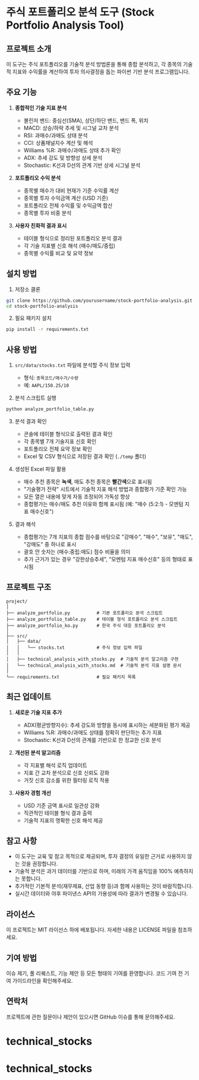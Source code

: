 # 주식 포트폴리오 분석 도구 (Stock Portfolio Analysis Tool)

## 프로젝트 소개
이 도구는 주식 포트폴리오를 기술적 분석 방법론을 통해 종합 분석하고, 각 종목의 기술적 지표와 수익률을 계산하여 투자 의사결정을 돕는 파이썬 기반 분석 프로그램입니다.

## 주요 기능
1. **종합적인 기술 지표 분석**
   - 볼린저 밴드: 중심선(SMA), 상단/하단 밴드, 밴드 폭, 위치
   - MACD: 상승/하락 추세 및 시그널 교차 분석
   - RSI: 과매수/과매도 상태 분석
   - CCI: 상품채널지수 계산 및 해석
   - Williams %R: 과매수/과매도 상태 추가 확인
   - ADX: 추세 강도 및 방향성 상세 분석
   - Stochastic: K선과 D선의 관계 기반 상세 시그널 분석

2. **포트폴리오 수익 분석**
   - 종목별 매수가 대비 현재가 기준 수익률 계산
   - 종목별 투자 수익금액 계산 (USD 기준)
   - 포트폴리오 전체 수익률 및 수익금액 합산
   - 종목별 투자 비중 분석

3. **사용자 친화적 결과 표시**
   - 테이블 형식으로 정리된 포트폴리오 분석 결과
   - 각 기술 지표별 신호 해석 (매수/매도/중립)
   - 종목별 수익률 비교 및 요약 정보

## 설치 방법
1. 저장소 클론
```bash
git clone https://github.com/yourusername/stock-portfolio-analysis.git
cd stock-portfolio-analysis
```

2. 필요 패키지 설치
```bash
pip install -r requirements.txt
```

## 사용 방법
1. `src/data/stocks.txt` 파일에 분석할 주식 정보 입력
   - 형식: `종목코드/매수가/수량`
   - 예: `AAPL/150.25/10`

2. 분석 스크립트 실행
```bash
python analyze_portfolio_table.py
```

3. 분석 결과 확인
   - 콘솔에 테이블 형식으로 출력된 결과 확인
   - 각 종목별 7개 기술지표 신호 확인
   - 포트폴리오 전체 요약 정보 확인
   - Excel 및 CSV 형식으로 저장된 결과 확인 (`./temp` 폴더)

4. 생성된 Excel 파일 활용
   - 매수 추천 종목은 **녹색**, 매도 추천 종목은 **빨간색**으로 표시됨
   - "기술평가 전략" 시트에서 기술적 지표 해석 방법과 종합평가 기준 확인 가능
   - 모든 열은 내용에 맞게 자동 조정되어 가독성 향상
   - 종합평가는 매수/매도 추천 이유와 함께 표시됨 (예: "매수 (5:2:1) - 모멘텀 지표 매수신호")

5. 결과 해석
   - 종합평가는 7개 지표의 종합 점수를 바탕으로 "강매수", "매수", "보유", "매도", "강매도" 중 하나로 표시
   - 괄호 안 숫자는 (매수:중립:매도) 점수 비율을 의미
   - 추가 근거가 있는 경우 "강한상승추세", "모멘텀 지표 매수신호" 등의 형태로 표시됨

## 프로젝트 구조
```
project/
│
├── analyze_portfolio.py          # 기본 포트폴리오 분석 스크립트
├── analyze_portfolio_table.py    # 테이블 형식 포트폴리오 분석 스크립트
├── analyze_portfolio_ko.py       # 한국 주식 대응 포트폴리오 분석
│
├── src/
│   ├── data/
│   │   └── stocks.txt            # 주식 정보 입력 파일
│   │
│   ├── technical_analysis_with_stocks.py  # 기술적 분석 알고리즘 구현
│   └── technical_analysis_with_stocks.md  # 기술적 분석 지표 설명 문서
│
└── requirements.txt              # 필요 패키지 목록
```

## 최근 업데이트
1. **새로운 기술 지표 추가**
   - ADX(평균방향지수): 추세 강도와 방향을 동시에 표시하는 세분화된 평가 제공
   - Williams %R: 과매수/과매도 상태를 정확히 판단하는 추가 지표
   - Stochastic: K선과 D선의 관계를 기반으로 한 정교한 신호 분석

2. **개선된 분석 알고리즘**
   - 각 지표별 해석 로직 업데이트
   - 지표 간 교차 분석으로 신호 신뢰도 강화
   - 거짓 신호 감소를 위한 필터링 로직 적용

3. **사용자 경험 개선**
   - USD 기준 금액 표시로 일관성 강화
   - 직관적인 테이블 형식 결과 출력
   - 기술적 지표의 명확한 신호 해석 제공

## 참고 사항
- 이 도구는 교육 및 참고 목적으로 제공되며, 투자 결정의 유일한 근거로 사용하지 않는 것을 권장합니다.
- 기술적 분석은 과거 데이터를 기반으로 하며, 미래의 가격 움직임을 100% 예측하지는 못합니다.
- 추가적인 기본적 분석(재무제표, 산업 동향 등)과 함께 사용하는 것이 바람직합니다.
- 실시간 데이터와 야후 파이낸스 API의 가용성에 따라 결과가 변경될 수 있습니다.

## 라이선스
이 프로젝트는 MIT 라이선스 하에 배포됩니다. 자세한 내용은 LICENSE 파일을 참조하세요.

## 기여 방법
이슈 제기, 풀 리퀘스트, 기능 제안 등 모든 형태의 기여를 환영합니다. 
코드 기여 전 기여 가이드라인을 확인해주세요.

## 연락처
프로젝트에 관한 질문이나 제안이 있으시면 GitHub 이슈를 통해 문의해주세요.
# technical_stocks
# technical_stocks
